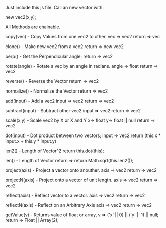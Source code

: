 Just include this js file. Call an new vector with:

new vec2(x,y);

All Methods are chainable.

copy(vec) - Copy Values from one vec2 to other.
vec => vec2
return => vec

clone() - Make new vec2 from a vec2
return =>  new vec2

perp() - Get the Perpendicular angle;
return => vec2

rotate(angle) - Rotate a vec by an angle in radians.
angle => float
return => vec2

reverse() - Reverse the Vector
return => vec2

normalize() - Normalize the Vector
return => vec2

add(input) - Add a vec2
input => vec2
return => vec2


subtract(input) - Subtract other vec2
input => vec2
return => vec2

scale(x,y) - Scale vec2 by X or X and Y
x=> float
y=> float || null
return => vec2

dot(input) - Dot product between two vectors;
input => vec2
return (this.x * input.x + this.y * input.y)

len2() - Length of Vector^2
return this.dot(this);

len() - Length of Vector
return => return Math.sqrt(this.len2());

project(axis) - Project a vector onto anouther.
axis => vec2
return => vec2

projectN(axis) - Project onto a vector of unit length.
axis => vec2
return => vec2

reflect(axis) - Reflect vector to a vector.
axis => vec2
return => vec2

reflectN(axis) - Reflect on an Arbitrary Axis
axis => vec2
return => vec2

getValue(v)  - Returns value of float or array,
v => ('x' || 0) || ('y' || 1) || null;
return => Float || Array(2);
